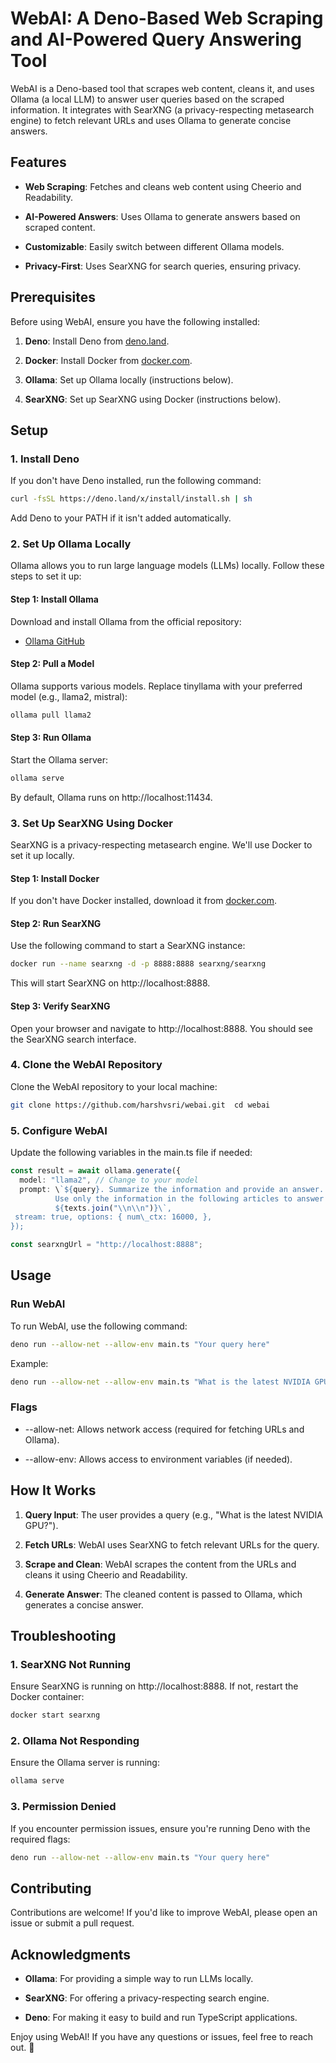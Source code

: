 WebAI: A Deno-Based Web Scraping and AI-Powered Query Answering Tool
====================================================================

WebAI is a Deno-based tool that scrapes web content, cleans it, and uses Ollama (a local LLM) to answer user queries based on the scraped information. It integrates with SearXNG (a privacy-respecting metasearch engine) to fetch relevant URLs and uses Ollama to generate concise answers.

Features
--------

*   **Web Scraping**: Fetches and cleans web content using Cheerio and Readability.
    
*   **AI-Powered Answers**: Uses Ollama to generate answers based on scraped content.
    
*   **Customizable**: Easily switch between different Ollama models.
    
*   **Privacy-First**: Uses SearXNG for search queries, ensuring privacy.
    

Prerequisites
-------------

Before using WebAI, ensure you have the following installed:

1.  **Deno**: Install Deno from [deno.land](https://deno.land/).
    
2.  **Docker**: Install Docker from [docker.com](https://www.docker.com/).
    
3.  **Ollama**: Set up Ollama locally (instructions below).
    
4.  **SearXNG**: Set up SearXNG using Docker (instructions below).
    

Setup
-----

### 1\. Install Deno

If you don't have Deno installed, run the following command:


```bash
curl -fsSL https://deno.land/x/install/install.sh | sh
```

Add Deno to your PATH if it isn't added automatically.

### 2\. Set Up Ollama Locally

Ollama allows you to run large language models (LLMs) locally. Follow these steps to set it up:

#### Step 1: Install Ollama

Download and install Ollama from the official repository:

*   [Ollama GitHub](https://github.com/jmorganca/ollama)
    

#### Step 2: Pull a Model

Ollama supports various models. Replace tinyllama with your preferred model (e.g., llama2, mistral):

```bash
ollama pull llama2   
```


#### Step 3: Run Ollama

Start the Ollama server:

```bash
ollama serve   
```

By default, Ollama runs on http://localhost:11434.

### 3\. Set Up SearXNG Using Docker

SearXNG is a privacy-respecting metasearch engine. We'll use Docker to set it up locally.

#### Step 1: Install Docker

If you don't have Docker installed, download it from [docker.com](https://www.docker.com/).

#### Step 2: Run SearXNG

Use the following command to start a SearXNG instance:

```bash
docker run --name searxng -d -p 8888:8888 searxng/searxng   
```

This will start SearXNG on http://localhost:8888.

#### Step 3: Verify SearXNG

Open your browser and navigate to http://localhost:8888. You should see the SearXNG search interface.

### 4\. Clone the WebAI Repository

Clone the WebAI repository to your local machine:

```bash
git clone https://github.com/harshvsri/webai.git  cd webai   
```

### 5\. Configure WebAI

Update the following variables in the main.ts file if needed:

```ts
const result = await ollama.generate({
  model: "llama2", // Change to your model
  prompt: \`${query}. Summarize the information and provide an answer.
          Use only the information in the following articles to answer the question:
          ${texts.join("\\n\\n")}\`,
 stream: true, options: { num\_ctx: 16000, },
});
```

```ts
const searxngUrl = "http://localhost:8888";
```
    

Usage
-----

### Run WebAI

To run WebAI, use the following command:

```bash
deno run --allow-net --allow-env main.ts "Your query here"   
```

Example:

```bash
deno run --allow-net --allow-env main.ts "What is the latest NVIDIA GPU?"   
```

### Flags

*   \--allow-net: Allows network access (required for fetching URLs and Ollama).
    
*   \--allow-env: Allows access to environment variables (if needed).
    

How It Works
------------

1.  **Query Input**: The user provides a query (e.g., "What is the latest NVIDIA GPU?").
    
2.  **Fetch URLs**: WebAI uses SearXNG to fetch relevant URLs for the query.
    
3.  **Scrape and Clean**: WebAI scrapes the content from the URLs and cleans it using Cheerio and Readability.
    
4.  **Generate Answer**: The cleaned content is passed to Ollama, which generates a concise answer.

Troubleshooting
---------------

### 1\. SearXNG Not Running

Ensure SearXNG is running on http://localhost:8888. If not, restart the Docker container:

```bash
docker start searxng   
```

### 2\. Ollama Not Responding

Ensure the Ollama server is running:

```bash
ollama serve   
```

### 3\. Permission Denied

If you encounter permission issues, ensure you're running Deno with the required flags:

```bash
deno run --allow-net --allow-env main.ts "Your query here"   
```

Contributing
------------

Contributions are welcome! If you'd like to improve WebAI, please open an issue or submit a pull request.

Acknowledgments
---------------

*   **Ollama**: For providing a simple way to run LLMs locally.
    
*   **SearXNG**: For offering a privacy-respecting search engine.
    
*   **Deno**: For making it easy to build and run TypeScript applications.
    

Enjoy using WebAI! If you have any questions or issues, feel free to reach out. 🚀
